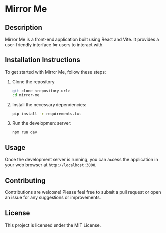 # Mirror Me

## Description
Mirror Me is a front-end application built using React and Vite. It provides a user-friendly interface for users to interact with.

## Installation Instructions
To get started with Mirror Me, follow these steps:

1. Clone the repository:
   ```bash
   git clone <repository-url>
   cd mirror-me
   ```

2. Install the necessary dependencies:
   ```bash
   pip install -r requirements.txt
   ```

3. Run the development server:
   ```bash
   npm run dev
   ```

## Usage
Once the development server is running, you can access the application in your web browser at `http://localhost:3000`.

## Contributing
Contributions are welcome! Please feel free to submit a pull request or open an issue for any suggestions or improvements.

## License
This project is licensed under the MIT License.
